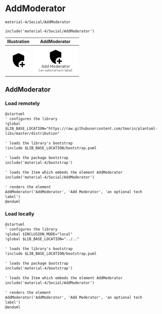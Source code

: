 # AddModerator


```text
material-4/Social/AddModerator
```

```text
include('material-4/Social/AddModerator')
```



| Illustration | AddModerator |
| :---: | :---: |
| ![illustration for Illustration](../../material-4/Social/AddModerator.png) | ![illustration for AddModerator](../../material-4/Social/AddModerator.Local.png) |




## AddModerator

### Load remotely
```plantuml
@startuml
' configures the library
!global $LIB_BASE_LOCATION="https://raw.githubusercontent.com/tmorin/plantuml-libs/master/distribution"

' loads the library's bootstrap
!include $LIB_BASE_LOCATION/bootstrap.puml

' loads the package bootstrap
include('material-4/bootstrap')

' loads the Item which embeds the element AddModerator
include('material-4/Social/AddModerator')

' renders the element
AddModerator('AddModerator', 'Add Moderator', 'an optional tech label')
@enduml
```

### Load locally
```plantuml
@startuml
' configures the library
!global $INCLUSION_MODE="local"
!global $LIB_BASE_LOCATION="../.."

' loads the library's bootstrap
!include $LIB_BASE_LOCATION/bootstrap.puml

' loads the package bootstrap
include('material-4/bootstrap')

' loads the Item which embeds the element AddModerator
include('material-4/Social/AddModerator')

' renders the element
AddModerator('AddModerator', 'Add Moderator', 'an optional tech label')
@enduml
```

